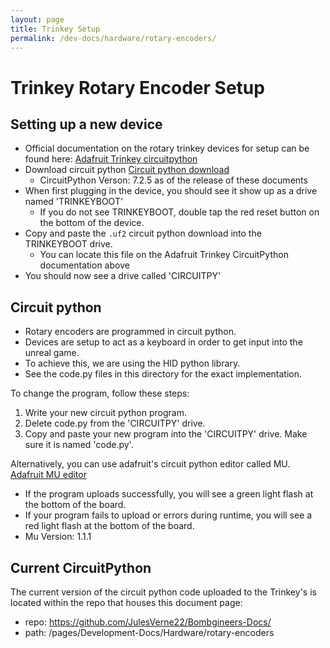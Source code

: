 ```yaml
---
layout: page
title: Trinkey Setup
permalink: /dev-docs/hardware/rotary-encoders/
---
```


# Trinkey Rotary Encoder Setup

## Setting up a new device
- Official documentation on the rotary trinkey devices for setup can be found here: [Adafruit Trinkey circuitpython](https://learn.adafruit.com/adafruit-rotary-trinkey/circuitpython)
- Download circuit python [Circuit python download](https://learn.adafruit.com/welcome-to-circuitpython/installing-circuitpython)
    - CircuitPython Verson: 7.2.5 as of the release of these documents
- When first plugging in the device, you should see it show up as a drive named 'TRINKEYBOOT'
    - If you do not see TRINKEYBOOT, double tap the red reset button on the bottom of the device.
- Copy and paste the `.uf2` circuit python download into the TRINKEYBOOT drive.
    - You can locate this file on the Adafruit Trinkey CircuitPython documentation above
- You should now see a drive called 'CIRCUITPY'

## Circuit python
- Rotary encoders are programmed in circuit python.
- Devices are setup to act as a keyboard in order to get input into the unreal game.
- To achieve this, we are using the HID python library.
- See the code.py files in this directory for the exact implementation.

To change the program, follow these steps:
1. Write your new circuit python program.
2. Delete code.py from the 'CIRCUITPY' drive.
3. Copy and paste your new program into the 'CIRCUITPY' drive. Make sure it is named 'code.py'.

Alternatively, you can use adafruit's circuit python editor called MU. [Adafruit MU editor](https://learn.adafruit.com/adafruit-rotary-trinkey/installing-mu-editor)

- If the program uploads successfully, you will see a green light flash at the bottom of the board.
- If your program fails to upload or errors during runtime, you will see a red light flash at the bottom of the board.
- Mu Version: 1.1.1

## Current CircuitPython

The current version of the circuit python code uploaded to the Trinkey's is located within the repo that houses this document page: 
- repo: https://github.com/JulesVerne22/Bombgineers-Docs/
- path: /pages/Development-Docs/Hardware/rotary-encoders


